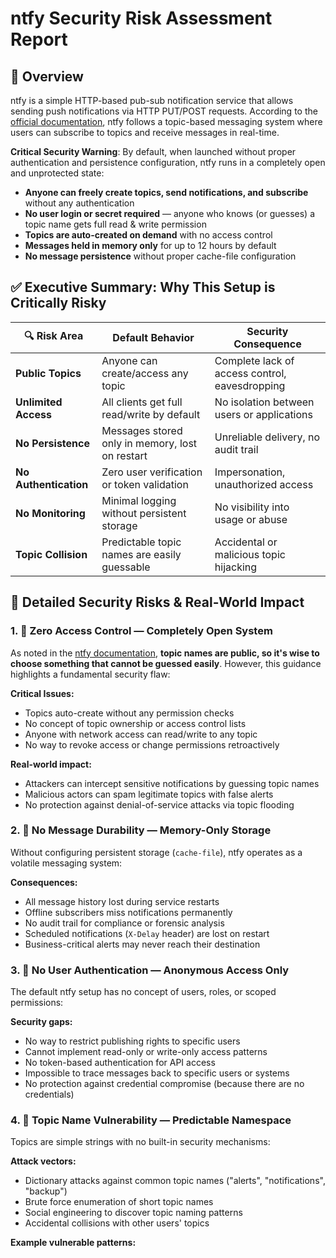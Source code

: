 # ntfy Security Risk Assessment Report

## 🔔 Overview

ntfy is a simple HTTP-based pub-sub notification service that allows sending push notifications via HTTP PUT/POST requests. According to the [official documentation](https://docs.ntfy.sh/), ntfy follows a topic-based messaging system where users can subscribe to topics and receive messages in real-time.

**Critical Security Warning**: By default, when launched without proper authentication and persistence configuration, ntfy runs in a completely open and unprotected state:

- **Anyone can freely create topics, send notifications, and subscribe** without any authentication
- **No user login or secret required** — anyone who knows (or guesses) a topic name gets full read & write permission
- **Topics are auto-created on demand** with no access control
- **Messages held in memory only** for up to 12 hours by default
- **No message persistence** without proper cache-file configuration

## ✅ Executive Summary: Why This Setup is Critically Risky

| 🔍 Risk Area | Default Behavior | Security Consequence |
|---------------|------------------|---------------------|
| **Public Topics** | Anyone can create/access any topic | Complete lack of access control, eavesdropping |
| **Unlimited Access** | All clients get full read/write by default | No isolation between users or applications |
| **No Persistence** | Messages stored only in memory, lost on restart | Unreliable delivery, no audit trail |
| **No Authentication** | Zero user verification or token validation | Impersonation, unauthorized access |
| **No Monitoring** | Minimal logging without persistent storage | No visibility into usage or abuse |
| **Topic Collision** | Predictable topic names are easily guessable | Accidental or malicious topic hijacking |

## 🛑 Detailed Security Risks & Real-World Impact

### 1. 🎯 Zero Access Control — Completely Open System

As noted in the [ntfy documentation](https://docs.ntfy.sh/), **topic names are public, so it's wise to choose something that cannot be guessed easily**. However, this guidance highlights a fundamental security flaw:

**Critical Issues:**
- Topics auto-create without any permission checks
- No concept of topic ownership or access control lists
- Anyone with network access can read/write to any topic
- No way to revoke access or change permissions retroactively

**Real-world impact:**
- Attackers can intercept sensitive notifications by guessing topic names
- Malicious actors can spam legitimate topics with false alerts
- No protection against denial-of-service attacks via topic flooding

### 2. 💾 No Message Durability — Memory-Only Storage

Without configuring persistent storage (`cache-file`), ntfy operates as a volatile messaging system:

**Consequences:**
- All message history lost during service restarts
- Offline subscribers miss notifications permanently
- No audit trail for compliance or forensic analysis
- Scheduled notifications (`X-Delay` header) are lost on restart
- Business-critical alerts may never reach their destination

### 3. 👥 No User Authentication — Anonymous Access Only

The default ntfy setup has no concept of users, roles, or scoped permissions:

**Security gaps:**
- No way to restrict publishing rights to specific users
- Cannot implement read-only or write-only access patterns
- No token-based authentication for API access
- Impossible to trace messages back to specific users or systems
- No protection against credential compromise (because there are no credentials)

### 4. 🎯 Topic Name Vulnerability — Predictable Namespace

Topics are simple strings with no built-in security mechanisms:

**Attack vectors:**
- Dictionary attacks against common topic names ("alerts", "notifications", "backup")
- Brute force enumeration of short topic names
- Social engineering to discover topic naming patterns
- Accidental collisions with other users' topics

**Example vulnerable patterns:**

